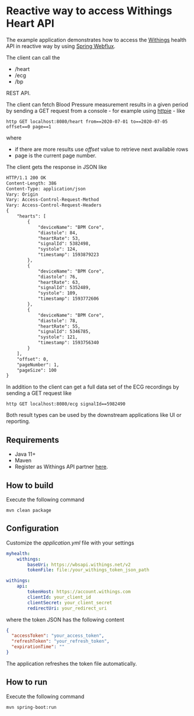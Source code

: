 # Reactive way to access Withings Heart API 
The example application demonstrates how to access the [Withings](https://developer.withings.com/) health API in reactive way
by using [Spring Webflux](https://docs.spring.io/spring/docs/current/spring-framework-reference/web-reactive.html).

The client can call the
* /heart
* /ecg
* /bp

REST API.

The client can fetch Blood Pressure measurement results in a given period by sending
a GET request from a console - for example using [httpie](https://httpie.org/) - like
```
http GET localhost:8080/heart from==2020-07-01 to==2020-07-05 offset==0 page==1
```
where
* if there are more results use _offset_ value to retrieve next available rows
* page is the current page number.

The client gets the response in JSON like
```html
HTTP/1.1 200 OK
Content-Length: 386
Content-Type: application/json
Vary: Origin
Vary: Access-Control-Request-Method
Vary: Access-Control-Request-Headers
{
    "hearts": [
        {
            "deviceName": "BPM Core",
            "diastole": 84,
            "heartRate": 53,
            "signalId": 5382498,
            "systole": 124,
            "timestamp": 1593879223
        },
        {
            "deviceName": "BPM Core",
            "diastole": 76,
            "heartRate": 63,
            "signalId": 5352489,
            "systole": 109,
            "timestamp": 1593772606
        },
        {
            "deviceName": "BPM Core",
            "diastole": 78,
            "heartRate": 55,
            "signalId": 5346785,
            "systole": 121,
            "timestamp": 1593756340
        }
    ],
    "offset": 0,
    "pageNumber": 1,
    "pageSize": 100
}
```
In addition to the client can get a full data set of the ECG recordings by sending a GET request like
```
http GET localhost:8080/ecg signalId==5982490
```
Both result types can be used by the downstream applications like UI or reporting.

## Requirements
* Java 11+
* Maven
* Register as Withings API partner [here](https://account.withings.com/connectionuser/account_create).

## How to build
Execute the following command
```
mvn clean package
```
## Configuration
Customize the _application.yml_ file with your settings
```yaml
myhealth:
    withings:
        baseUri: https://wbsapi.withings.net/v2
        tokenFile: file:/your_withings_token_json_path

withings:
    api:
        tokenHost: https://account.withings.com
        clientId: your_client_id
        clientSecret: your_client_secret
        redirectUri: your_redirect_uri
```
where the token JSON has the following content
```json
{
  "accessToken": "your_access_token",
  "refreshToken": "your_refresh_token",
  "expirationTime": ""
}
```
The application refreshes the token file automatically.

## How to run
Execute the following command
```
mvn spring-boot:run
```
